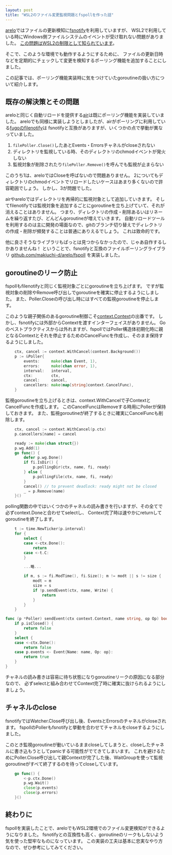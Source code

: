 ```yaml
---
layout: post
title: "WSL2のファイル変更監視問題とfspollを作った話"
---
```


[arelo](https://github.com/makiuchi-d/arelo)ではファイルの更新検知に[fsnotify](https://pkg.go.dev/github.com/fsnotify/fsnotify)を利用していますが、
WSL2で利用している時にWindows側ファイルシステムのイベントが受け取れない問題がありました。
[この問題はWSL2の制限として知られています](https://github.com/microsoft/WSL/issues/4739)。

そこで、このような環境でも動作するようにするために、
ファイルの更新日時などを定期的にチェックして変更を検知するポーリング機能を追加することにしました。

この記事では、ポーリング機能実装時に気をつけていたgoroutineの扱い方について紹介します。

## 既存の解決策とその問題

areloと同じく自動リロードを提供する[air](https://github.com/air-verse/air)は既にポーリング機能を実装していました。
areloでも同様に実装しようとしましたが、airがポーリングに利用している[fugoのfilenotify](https://pkg.go.dev/github.com/gohugoio/hugo/watcher/filenotify)は
fsnotifyと互換がありますが、いくつかの点で挙動が異なっていました。

1. `filePoller.Close()`したあとEvents・Errorsチャネルがcloseされない
2. ディレクトリを監視している時、そのディレクトリのchmodイベントが発火しない
3. 監視対象が削除されたり`filePoller.Remove()`を呼んでも監視が止まらない

このうち1は、areloではCloseを呼ばないので問題ありません。
2についてもディレクトリのchmodイベントでリロードしたいケースはあまり多くないので許容範囲でしょう。
しかし、3が問題でした。

airやareloではディレクトリを再帰的に監視対象として追加していきます。
そしてfilenotifyでは監視対象を追加するごとにgoroutineを立ち上げていて、それが消えることはありません。
つまり、ディレクトリの作成・削除あるいはリネームを繰り返すたび、どんどんgoroutineが増えていきます。
自動リロードツールを利用するのは主に開発の場面なので、gitのブランチ切り替えでディレクトリの作成・削除が頻発することは普通にありえるでしょう。
これは致命的です。

他に良さそうなライブラリもぱっとは見つからなかったので、じゃあ自作するしかありませんね！
ということで、fsnotifyと互換のファイルポーリングライブラリ [github.com/makiuchi-d/arelo/fspoll](https://pkg.go.dev/github.com/makiuchi-d/arelo/fspoll) を実装しました。

## goroutineのリーク防止

fspollもfilenotifyと同じく監視対象ごとにgoroutineを立ち上げます。
ですが監視対象の削除やRemove呼び出しでgoroutineを確実に停止するようにしました。
また、Poller.Closeの呼び出し時にはすべての監視goroutineを停止します。

このような親子関係のあるgoroutine制御こそ[context.Context](https://pkg.go.dev/context)の出番です。
しかし、fsnotifyには外部からContextを渡すインターフェイスがありません。
Goのベストプラクティスからは外れますが、fspollではPoller構造体初期化時に親となるContextとそれを停止するためのCancelFuncを作成し、そのまま保持するようにしました。

```go
	ctx, cancel := context.WithCancel(context.Background())
	p := &Poller{
		events:     make(chan Event, 1),
		errors:     make(chan error, 1),
		interval:   interval,
		ctx:        ctx,
		cancel:     cancel,
		cancellers: make(map[string]context.CancelFunc),
	}
```

監視goroutineを立ち上げるときは、context.WithCancelで子ContextとCancelFuncを作成します。
このCancelFuncはRemoveする時用にPollerが保持しておきます。
また、監視goroutineが終了するときに確実にCancelFuncも削除します。

```go
	ctx, cancel := context.WithCancel(p.ctx)
	p.cancellers[name] = cancel

	ready := make(chan struct{})
	p.wg.Add(1)
	go func() {
		defer p.wg.Done()
		if fi.IsDir() {
			p.pollingDir(ctx, name, fi, ready)
		} else {
			p.pollingFile(ctx, name, fi, ready)
		}
		cancel() // to prevent deadlock: ready might not be closed
		_ = p.Remove(name)
	}()
```

polling関数の中ではいくつかのチャネルの読み書きを行いますが、その全てで必ずcontext.Doneと合わせてselectし、
Context完了時は速やかにreturnしてgoroutineを終了します。

```go
	t := time.NewTicker(p.interval)
	for {
		select {
		case <-ctx.Done():
			return
		case <-t.C:
		}

		...略...

		if m, s := fi.ModTime(), fi.Size(); m != modt || s != size {
			modt = m
			size = s
			if !p.sendEvent(ctx, name, Write) {
				return
			}
		}
	}
```
```go
func (p *Poller) sendEvent(ctx context.Context, name string, op Op) bool {
	if p.isClosed() {
		return false
	}
	select {
	case <-ctx.Done():
		return false
	case p.events <- Event{Name: name, Op: op}:
		return true
	}
}
```

チャネルの読み書きは容易に待ち状態になりgoroutineリークの原因になる部分なので、
必ずselectと組み合わせてContext完了時に確実に抜けられるようにしましょう。

## チャネルのclose

fsnotifyではWatcher.Close呼び出し後、EventsとErrorsのチャネルがcloseされます。
fspollのPollerもfsnotifyと挙動を合わせてチャネルをcloseするようにしました。

このとき監視goroutineが動いているままcloseしてしまうと、closeしたチャネルに書き込もうとしてpanicする可能性がでてきてしまいます。
これを避けるためにPoller.Close呼び出して親Contextが完了した後、WaitGroupを使って監視goroutineがすべて終了するのを待ってcloseしています。

```go
	go func() {
		<-p.ctx.Done()
		p.wg.Wait()
		close(p.events)
		close(p.errors)
	}()
```

## 終わりに

fspollを実装したことで、areloでもWSL2環境でのファイル変更検知ができるようになりました。
fsnotifyとの互換性も高く、goroutineのリークもしないよう気を使った堅牢なものになっています。
この実装の工夫は基本に忠実なやり方なので、ぜひ参考にしてみてください。
